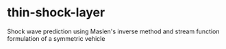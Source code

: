# thin-shock-layer
Shock wave prediction using Maslen's inverse method and stream function formulation of a symmetric vehicle
